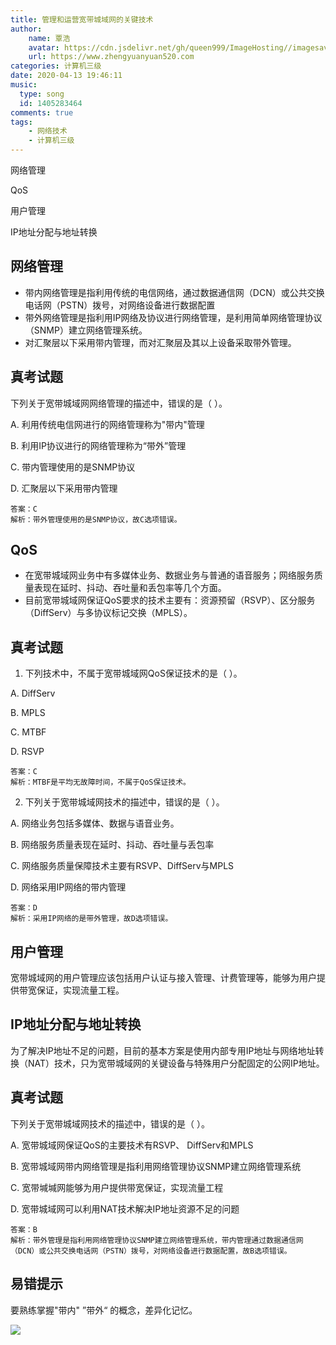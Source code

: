 ```yaml
---
title: 管理和运营宽带城域网的关键技术
author:
	name: 覃浩
	avatar: https://cdn.jsdelivr.net/gh/queen999/ImageHosting//imagesavatar.jpg
	url: https://www.zhengyuanyuan520.com
categories: 计算机三级
date: 2020-04-13 19:46:11
music:
  type: song  
  id: 1405283464
comments: true
tags:  
	- 网络技术
	- 计算机三级
---
```


网络管理

QoS

用户管理

IP地址分配与地址转换

<!-- more -->

## 网络管理

- <red>带内网络管理</red>是指利用传统的电信网络，通过数据通信网（DCN）或公共交换电话网（PSTN）拨号，对网络设备进行数据配置
- <red>带外网络管理</red>是指利用IP网络及协议进行网络管理，是利用简单网络管理协议（SNMP）建立网络管理系统。
- 对汇聚层以下采用带内管理，而对汇聚层及其以上设备采取带外管理。

## 真考试题

下列关于宽带城域网网络管理的描述中，<red>错误</red>的是（        ）。

A.	利用传统电信网进行的网络管理称为"带内"管理

B.	利用IP协议进行的网络管理称为“带外”管理

C.	带内管理使用的是SNMP协议

D.	汇聚层以下采用带内管理

```
答案：C
解析：带外管理使用的是SNMP协议，故C选项错误。
```

## QoS

- 在宽带城域网业务中有多媒体业务、数据业务与普通的语音服务；网络服务质量表现在延时、抖动、吞吐量和丢包率等几个方面。
- 目前宽带城域网保证QoS要求的技术主要有：<red>资源预留（RSVP）</red>、<red>区分服务（DiffServ）</red>与<red>多协议标记交换（MPLS）</red>。

## 真考试题

1. 下列技术中，不属于宽带城域网QoS保证技术的是（ 		）。

A.	DiffServ

B.	MPLS

C.	MTBF

D.	RSVP

```
答案：C
解析：MTBF是平均无故障时间，不属于QoS保证技术。
```

2. 下列关于宽带城域网技术的描述中，<red>错误</red>的是（			）。

A.     网络业务包括多媒体、数据与语音业务。

B.	 网络服务质量表现在延时、抖动、吞吐量与丢包率

C.	 网络服务质量保障技术主要有RSVP、DiffServ与MPLS

D.	 网络采用IP网络的带内管理

```
答案：D
解析：采用IP网络的是带外管理，故D选项错误。
```

## 用户管理

宽带城域网的用户管理应该包括用户认证与接入管理、计费管理等，能够为用户提供带宽保证，实现流量工程。

## IP地址分配与地址转换

为了解决IP地址不足的问题，目前的基本方案是使用内部专用IP地址与网络地址转换（NAT）技术，只为宽带城域网的关键设备与特殊用户分配固定的公网IP地址。

## 真考试题

下列关于宽带城域网技术的描述中，错误的是（		）。

A.	宽带城域网保证QoS的主要技术有RSVP、 DiffServ和MPLS

B.	宽带城域网带内网络管理是指利用网络管理协议SNMP建立网络管理系统

C.	宽带堿堿网能够为用户提供带宽保证，实现流量工程

D.	宽带城域网可以利用NAT技术解决IP地址资源不足的问题

```
答案：B
解析：带外管理是指利用网络管理协议SNMP建立网络管理系统，带内管理通过数据通信网（DCN）或公共交换电话网（PSTN）拨号，对网络设备进行数据配置，故B选项错误。
```

## 易错提示

要熟练掌握"带内"	”带外“ 的概念，差异化记忆。

![](https://cdn.jsdelivr.net/gh/queen999/ImageHosting/images/20200413194859.png)

